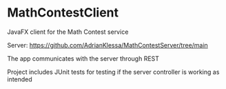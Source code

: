 # MathContestClient
JavaFX client for the Math Contest service

Server: https://github.com/AdrianKlessa/MathContestServer/tree/main

The app communicates with the server through REST

Project includes JUnit tests for testing if the server controller is working as intended
